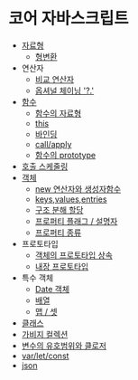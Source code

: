 # 코어 자바스크립트
- [자료형](/javaScript/코어자바스크립트/type.md)
  - [형변환](/javaScript/코어자바스크립트/type-conversions.md)
- 연산자
  - [비교 연산자](/javaScript/코어자바스크립트/comparison.md)
  - [옵셔널 체이닝 '?.'](./optionalChaining.md)
- [함수](/javaScript/코어자바스크립트/function.md)
  - [함수의 자료형](/javaScript/코어자바스크립트/typeofFunction.md)
  - [this](/javaScript/코어자바스크립트/this.md)
  - [바인딩](/javaScript/코어자바스크립트/bind.md)
  - [call/apply](/javaScript/코어자바스크립트/call-apply.md)
  - [함수의 prototype](/javaScript/코어자바스크립트/function_protyotype_property.md)
- [호출 스케줄링](/javaScript/코어자바스크립트/scheduling-call.md)
- [객체](/javaScript/코어자바스크립트/object.md)
  - [new 연산자와 생성자함수](/javaScript/코어자바스크립트/new.md)
  - [keys,values,entries](/javaScript/코어자바스크립트/objectKeys.md)
  - [구조 분해 할당](/javaScript/코어자바스크립트/destructuring-assignment.md)
  - [프로퍼티 플래그 / 설명자](/javaScript/코어자바스크립트/property-flag.md)
  - [프로퍼티 종류](/javaScript/코어자바스크립트/property-kinds.md)
- 프로토타입
  - [객체의 프로토타입 상속](/javaScript/코어자바스크립트/prototype.md)
  - [내장 프로토타입](/javaScript/코어자바스크립트/native_prototype.md)
- 특수 객체
  - [Date 객체](/javaScript/코어자바스크립트/dateObject.md)
  - [배열](/javaScript/코어자바스크립트/array.md)
  - [맵 / 셋](/javaScript/코어자바스크립트/map-set.md)
- [클래스](/javaScript/코어자바스크립트/class.md)
- [가비지 컬렉션](/javaScript/코어자바스크립트/garbageCollection.md)
- [변수의 유호범위와 클로저](/javaScript/코어자바스크립트/scope_closure.md)
- [var/let/const](/javaScript/코어자바스크립트/var_let_const.md)
- [json](/javaScript/코어자바스크립트/json.md)
